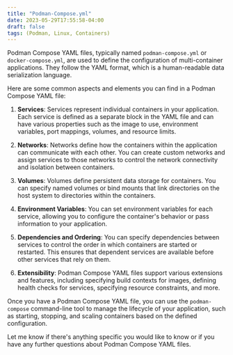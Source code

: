```yaml
---
title: "Podman-Compose.yml"
date: 2023-05-29T17:55:58-04:00
draft: false
tags: (Podman, Linux, Containers)
---
```


Podman Compose YAML files, typically named `podman-compose.yml` or `docker-compose.yml`, are used to define the configuration of multi-container applications. They follow the YAML format, which is a human-readable data serialization language.

Here are some common aspects and elements you can find in a Podman Compose YAML file:

1. **Services**: Services represent individual containers in your application. Each service is defined as a separate block in the YAML file and can have various properties such as the image to use, environment variables, port mappings, volumes, and resource limits.

2. **Networks**: Networks define how the containers within the application can communicate with each other. You can create custom networks and assign services to those networks to control the network connectivity and isolation between containers.

3. **Volumes**: Volumes define persistent data storage for containers. You can specify named volumes or bind mounts that link directories on the host system to directories within the containers.

4. **Environment Variables**: You can set environment variables for each service, allowing you to configure the container's behavior or pass information to your application.

5. **Dependencies and Ordering**: You can specify dependencies between services to control the order in which containers are started or restarted. This ensures that dependent services are available before other services that rely on them.

6. **Extensibility**: Podman Compose YAML files support various extensions and features, including specifying build contexts for images, defining health checks for services, specifying resource constraints, and more.

Once you have a Podman Compose YAML file, you can use the `podman-compose` command-line tool to manage the lifecycle of your application, such as starting, stopping, and scaling containers based on the defined configuration.

Let me know if there's anything specific you would like to know or if you have any further questions about Podman Compose YAML files.
